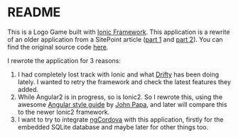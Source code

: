 # README

This is a Logo Game built with [Ionic Framework](http://ionicframework.com/). This application is a rewrite of an older application from a SitePoint article ([part 1](http://www.sitepoint.com/firefox-os-game-development-ionic-framework/) and [part 2](http://www.sitepoint.com/firefox-os-game-development-ionic-framework-part-2/)). You can find the original source code [here](https://github.com/aziflaj/yalg).

I rewrote the application for 3 reasons:

1. I had completely lost track with Ionic and what [Drifty](https://github.com/driftyco/) has been doing lately. I wanted to retry the framework and check the latest features they added.
2. While Angular2 is in progress, so is Ionic2. So I rewrote this, using the awesome [Angular style guide](https://github.com/johnpapa/angular-styleguide) by [John Papa](https://twitter.com/john_papa), and later will compare this to the newer Ionic2 framework.
3. I want to try to integrate [ngCordova](http://ngcordova.com/) with this application, firstly for the embedded SQLite database and maybe later for other things too.

